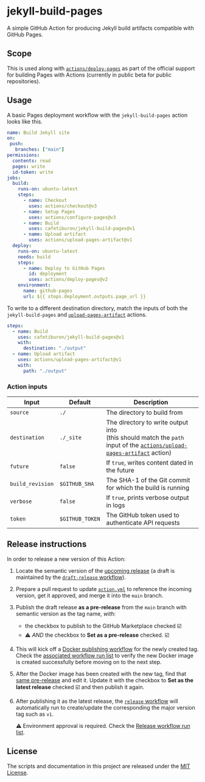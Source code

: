 # jekyll-build-pages

A simple GitHub Action for producing Jekyll build artifacts compatible with GitHub Pages.

## Scope

This is used along with [`actions/deploy-pages`](https://github.com/actions/deploy-pages) as part of the official support for building Pages with Actions (currently in public beta for public repositories).

## Usage

A basic Pages deployment workflow with the `jekyll-build-pages` action looks like this.

```yaml
name: Build Jekyll site
on:
 push:
   branches: ["main"]
permissions:
  contents: read
  pages: write
  id-token: write
jobs:
  build:
    runs-on: ubuntu-latest
    steps:
      - name: Checkout
        uses: actions/checkout@v3
      - name: Setup Pages
        uses: actions/configure-pages@v3
      - name: Build
        uses: cafetiburon/jekyll-build-pages@v1
      - name: Upload artifact
        uses: actions/upload-pages-artifact@v1
  deploy:
    runs-on: ubuntu-latest
    needs: build
    steps:
      - name: Deploy to GitHub Pages
        id: deployment
        uses: actions/deploy-pages@v2
    environment:
      name: github-pages
      url: ${{ steps.deployment.outputs.page_url }}
```

To write to a different destination directory, match the inputs of both the `jekyll-build-pages` and [`upload-pages-artifact`](https://github.com/actions/upload-pages-artifact) actions.

```yaml
steps:
  - name: Build
    uses: cafetiburon/jekyll-build-pages@v1
    with:
      destination: "./output"
  - name: Upload artifact
    uses: actions/upload-pages-artifact@v1
    with:
      path: "./output"
```

### Action inputs

| Input | Default | Description |
|-------|---------|-------------|
| `source` | `./` | The directory to build from |
| `destination` | `./_site` | The directory to write output into<br>(this should match the `path` input of the [`actions/upload-pages-artifact`](https://github.com/actions/upload-pages-artifact) action) |
| `future` | `false` | If `true`, writes content dated in the future |
| `build_revision` | `$GITHUB_SHA` | The SHA-1 of the Git commit for which the build is running |
| `verbose` | `false` | If `true`, prints verbose output in logs |
| `token` | `$GITHUB_TOKEN` | The GitHub token used to authenticate API requests |

## Release instructions

In order to release a new version of this Action:

1. Locate the semantic version of the [upcoming release][release-list] (a draft is maintained by the [`draft-release` workflow][draft-release]).

2. Prepare a pull request to update [`action.yml`][action.yml] to reference the incoming version, get it approved, and merge it into the `main` branch.

3. Publish the draft release **as a pre-release** from the `main` branch with semantic version as the tag name, _with_:
   - the checkbox to publish to the GitHub Marketplace checked :ballot_box_with_check:
   - :warning: _AND_ the checkbox to **Set as a pre-release** checked. :ballot_box_with_check:

4. This will kick off a [Docker publishing workflow][docker-publish] for the newly created tag. Check the [associated workflow run list][docker-publish-workflow-runs] to verify the new Docker image is created successfully before moving on to the next step.

5. After the Docker image has been created with the new tag, find that [same pre-release][release-list] and edit it. Update it with the checkbox to **Set as the latest release** checked :ballot_box_with_check: and then publish it again.

6. After publishing it as the latest release, the [`release` workflow][release] will automatically run to create/update the corresponding the major version tag such as `v1`.

   ⚠️ Environment approval is required. Check the [Release workflow run list][release-workflow-runs].

## License

The scripts and documentation in this project are released under the [MIT License](LICENSE).

<!-- references -->
[release-list]: https://github.com/cafetiburon/jekyll-build-pages/releases
[draft-release]: .github/workflows/draft-release.yml
[docker-publish]: .github/workflows/docker-publish.yml
[release]: .github/workflows/release.yml
[docker-publish-workflow-runs]: https://github.com/cafetiburon/jekyll-build-pages/actions/workflows/docker-publish.yml
[release-workflow-runs]: https://github.com/cafetiburon/jekyll-build-pages/actions/workflows/release.yml
[action.yml]: https://github.com/cafetiburon/jekyll-build-pages/blob/649f5d3c2b2462620c8945f034200e431ceddd29/action.yml#LL31C54-L31C60
